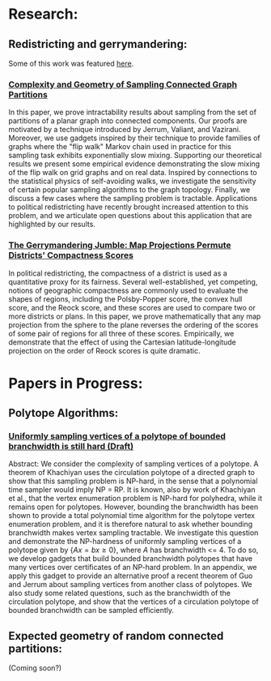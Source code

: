 # Research:


## Redistricting and gerrymandering:

Some of this work was featured [here](https://grad.wisc.edu/2020/04/23/mathematics-research-builds-better-ways-to-identify-gerrymandering/).

### [Complexity and Geometry of Sampling Connected Graph Partitions](https://arxiv.org/abs/1908.08881)
In this paper, we prove intractability results about sampling from the set of partitions of a planar graph into connected components. Our proofs are motivated by a technique introduced by Jerrum, Valiant, and Vazirani. Moreover, we use gadgets inspired by their technique to provide families of graphs where the "flip walk" Markov chain used in practice for this sampling task exhibits exponentially slow mixing. Supporting our theoretical results we present some empirical evidence demonstrating the slow mixing of the flip walk on grid graphs and on real data. Inspired by connections to the statistical physics of self-avoiding walks, we investigate the sensitivity of certain popular sampling algorithms to the graph topology. Finally, we discuss a few cases where the sampling problem is tractable. Applications to political redistricting have recently brought increased attention to this problem, and we articulate open questions about this application that are highlighted by our results.
### [The Gerrymandering Jumble: Map Projections Permute Districts' Compactness Scores](https://arxiv.org/abs/1905.03173)
In political redistricting, the compactness of a district is used as a quantitative proxy for its fairness. Several well-established, yet competing, notions of geographic compactness are commonly used to evaluate the shapes of regions, including the Polsby-Popper score, the convex hull score, and the Reock score, and these scores are used to compare two or more districts or plans. In this paper, we prove mathematically that any map projection from the sphere to the plane reverses the ordering of the scores of some pair of regions for all three of these scores. Empirically, we demonstrate that the effect of using the Cartesian latitude-longitude projection on the order of Reock scores is quite dramatic.

# Papers in Progress:

## Polytope Algorithms:

### [Uniformly sampling vertices of a polytope of bounded branchwidth is still hard (Draft)](Documents/Polytope_Paper_Draft.pdf)
Abstract: We consider the complexity of sampling vertices of a polytope. A theorem of Khachiyan uses the circulation polytope of a directed graph to show that this sampling problem is NP-hard, in the sense that a polynomial time sampler would imply NP = RP. It is known, also by work of Khachiyan et al., that the vertex enumeration problem is NP-hard for polyhedra, while it remains open for polytopes. However, bounding the branchwidth has been shown to provide a total polynomial time algorithm for the polytope vertex enumeration problem, and it is therefore natural to ask whether bounding branchwidth makes vertex sampling tractable. We investigate this question and demonstrate the NP-hardness of uniformly sampling vertices of a polytope given by $\{ Ax = b x \geq 0 \}$, where $A$ has branchwidth <= 4. To do so, we develop gadgets that build bounded branchwidth polytopes that have many vertices over certificates of an NP-hard problem. In an appendix, we apply this gadget to provide an alternative proof a recent theorem of Guo and Jerrum about sampling vertices from another class of polytopes. We also study some related questions, such as the branchwidth of the circulation polytope, and show that the vertices of a circulation polytope of bounded branchwidth can be sampled efficiently.

## Expected geometry of random connected partitions:
(Coming soon?)
